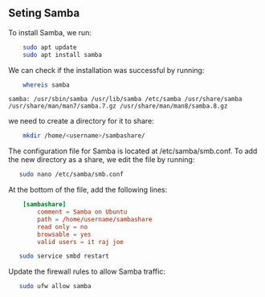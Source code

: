 ## Seting Samba 

To install Samba, we run:

``` bash
    sudo apt update
    sudo apt install samba
```

We can check if the installation was successful by running:

``` bash
    whereis samba
```

    samba: /usr/sbin/samba /usr/lib/samba /etc/samba /usr/share/samba /usr/share/man/man7/samba.7.gz /usr/share/man/man8/samba.8.gz

we need to create a directory for it to share:

```bash 
    mkdir /home/<username>/sambashare/
```

The configuration file for Samba is located at /etc/samba/smb.conf. To add the new directory as a share, we edit the file by running:
```bash
   sudo nano /etc/samba/smb.conf
```
At the bottom of the file, add the following lines:

``` conf
    [sambashare]
        comment = Samba on Ubuntu
        path = /home/username/sambashare
        read only = no
        browsable = yes
        valid users = it raj joe
```

```bash
   sudo service smbd restart
```
Update the firewall rules to allow Samba traffic:
```bash
   sudo ufw allow samba
```